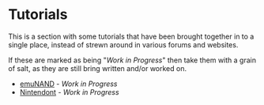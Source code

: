 # Tutorials
This is a section with some tutorials that have been brought together in to a single place, instead of strewn around in various forums and websites.

If these are marked as being "_Work in Progress_" then take them with a grain of salt, as they are still bring written and/or worked on.

* [emuNAND](./emunand.md) - _Work in Progress_
* [Nintendont](./nintendont.md) - _Work in Progress_